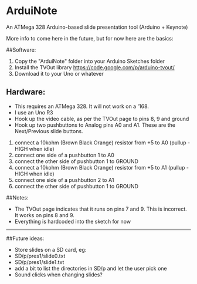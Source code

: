 # ArduiNote
An ATMega 328 Arduino-based slide presentation tool (Arduino + Keynote)

More info to come here in the future, but for now here are the basics:

##Software:

1. Copy the "ArduiNote" folder into your Arduino Sketches folder
2. Install the TVOut library https://code.google.com/p/arduino-tvout/
3. Download it to your Uno or whatever

## Hardware:
- This requires an ATMega 328. It will not work on a '168.
- I use an Uno R3
- Hook up the video cable, as per the TVOut page to pins 8, 9 and ground
- Hook up two pushbuttons to Analog pins A0 and A1.  These are the Next/Previous slide buttons.
 1. connect a 10kohm (Brown Black Orange) resistor from +5 to A0 (pullup - HIGH when idle)
 3. connect one side of a pushbutton 1 to A0
 4. connect the other side of pushbutton 1 to GROUND
 5. connect a 10kohm (Brown Black Orange) resistor from +5 to A1 (pullup - HIGH when idle)
 6. connect one side of a pushbutton 2 to A1
 7. connect the other side of pushbutton 1 to GROUND

##Notes:
 - The TVOut page indicates that it runs on pins 7 and 9.  This is incorrect. It works on pins 8 and 9.
 - Everything is hardcoded into the sketch for now
 
---

##Future ideas:
 - Store slides on a SD card, eg:
  - SD/p/pres1/slide0.txt
  - SD/p/pres1/slide1.txt
 - add a bit to list the directories in SD/p and let the user pick one
 - Sound clicks when changing slides?
